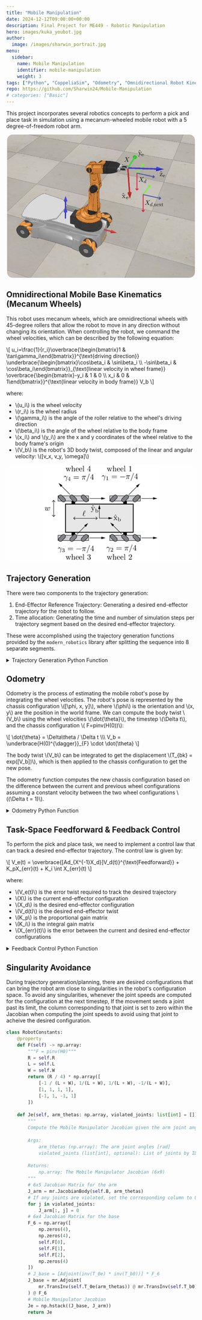 ```yaml
---
title: "Mobile Manipulation"
date: 2024-12-12T09:00:00+00:00
description: Final Project for ME449 - Robotic Manipulation
hero: images/kuka_youbot.jpg
author:
  image: /images/sharwin_portrait.jpg
menu:
  sidebar:
    name: Mobile Manipulation
    identifier: mobile-manipulation
    weight: 3
tags: ["Python", "CoppeliaSim", "Odometry", "Omnidirectional Robot Kinematics"]
repo: https://github.com/Sharwin24/Mobile-Manipulation
# categories: ["Basic"]
---
```


This project incorporates several robotics concepts to perform a pick and place task in simulation using a mecanum-wheeled mobile robot with a 5 degree-of-freedom robot arm.

<!-- ![Robot](robot.png) -->
<div align="center">
    <img src="robot.png" alt="Robot" style="border-radius: 15px;">
</div>

## Omnidirectional Mobile Base Kinematics (Mecanum Wheels)
This robot uses mecanum wheels, which are omnidirectional wheels with 45-degree rollers that allow the robot to move in any direction without changing its orientation. When controlling the robot, we command the wheel velocities, which can be described by the following equation:

<div style="overflow-x: auto; width: 100%;">
    \[
    u_i=\frac{1}{r_i}\overbrace{\begin{bmatrix}1 & \tan\gamma_i\end{bmatrix}}^{\text{driving direction}}
    \underbrace{\begin{bmatrix}\cos\beta_i & \sin\beta_i \\ -\sin\beta_i & \cos\beta_i\end{bmatrix}}_{\text{linear velocity in wheel frame}} 
    \overbrace{\begin{bmatrix}-y_i & 1 & 0 \\ x_i & 0 & 1\end{bmatrix}}^{\text{linear velocity in body frame}} V_b
    \]
</div>

where:
- \\(u_i\\) is the wheel velocity
- \\(r_i\\) is the wheel radius
- \\(\gamma_i\\) is the angle of the roller relative to the wheel's driving direction
- \\(\beta_i\\) is the angle of the wheel relative to the body frame
- \\(x_i\\) and \\(y_i\\) are the x and y coordinates of the wheel relative to the body frame's origin
- \\(V_b\\) is the robot's 3D body twist, composed of the linear and angular velocity: \\([v_x, v_y, \omega]\\)

<!-- ![Mecanum Base](mecanum_base.png) -->
<div align="center" style="background-color: rgba(255, 255, 255, 0.3); border-radius: 15px;">
    <img src="mecanum_base.png" alt="Mecanum Base">
</div>

## Trajectory Generation
There were two components to the trajectory generation:

1. End-Effector Reference Trajectory: Generating a desired end-effector trajectory for the robot to follow.
2. Time allocation: Generating the time and number of simulation steps per trajectory segment based on the desired end-effector trajectory.

These were accomplished using the trajectory generation functions provided by the `modern_robotics` library after splitting the sequence into 8 separate segments.

<div>
  <details>
    <summary>Trajectory Generation Python Function</summary>

```python
dt = 0.01  # [s]
total_time = 10  # [s]
traj_1_time = 0.21 * total_time  # Initial -> Pick_Standoff
traj_2_time = 0.01 * total_time  # Pick_Standoff -> Cube_Initial
traj_3_time = 0.07 * total_time  # Cube_Initial -> Gripper Closed
traj_4_time = 0.21 * total_time  # Gripper Closed -> Pick_Standoff
traj_5_time = 0.21 * total_time  # Pick_Standoff -> Place_Standoff
traj_6_time = 0.01 * total_time  # Place_Standoff -> Cube_Final
traj_7_time = 0.07 * total_time  # Cube_Final -> Gripper Open
traj_8_time = 0.21 * total_time  # Gripper Open -> Place_Standoff
trajectory_time = np.array([
    traj_1_time, traj_2_time, traj_3_time, traj_4_time,
    traj_5_time, traj_6_time, traj_7_time, traj_8_time
])
# steps per trajectory segment
# traj_steps = int(total_time * num_reference_configs / dt)
traj_steps = [
    int(t * num_reference_configs / dt) for t in trajectory_time
]
# Apply transformations for the waypoints we'll need
pick_standoff_config = cube_initial_config @ standoff_config
place_standoff_config = cube_final_config @ standoff_config
pick_grasp_config = cube_initial_config @ ee_grasping_config
place_grasp_config = cube_final_config @ ee_grasping_config
# Gripper states for the trajectory
gripper_states = []
# Trajectory 1: Initial -> Pick_Standoff (Screw Trajectory)
gripper_states.extend([0] * traj_steps[0])
traj_1 = mr.ScrewTrajectory(
    ee_initial_config, pick_standoff_config, trajectory_time[0], traj_steps[0], method=3
)
# Trajectory 2: Pick_Standoff -> Cube_Initial (Cartesian Trajectory)
gripper_states.extend([0] * traj_steps[1])
traj_2 = mr.CartesianTrajectory(
    pick_standoff_config, pick_grasp_config, trajectory_time[1], traj_steps[1], method=3
)
# Trajectory 3: Cube_Initial -> Gripper Closed
gripper_states.extend([1] * traj_steps[2])
traj_3 = mr.ScrewTrajectory(
    pick_grasp_config, pick_grasp_config, trajectory_time[2], traj_steps[2], method=3
)
# Trajectory 4: Gripper Closed -> Pick_Standoff (Cartesian Trajectory)
gripper_states.extend([1] * traj_steps[3])
traj_4 = mr.CartesianTrajectory(
    pick_grasp_config, pick_standoff_config, trajectory_time[3], traj_steps[3], method=3
)
# Trajectory 5: Pick_Standoff -> Place_Standoff (Screw Trajectory)
gripper_states.extend([1] * traj_steps[4])
traj_5 = mr.ScrewTrajectory(
    pick_standoff_config, place_standoff_config, trajectory_time[4], traj_steps[4], method=3
)
# Trajectory 6: Place_Standoff -> Cube_Final (Cartesian Trajectory)
gripper_states.extend([1] * traj_steps[5])
traj_6 = mr.CartesianTrajectory(
    place_standoff_config, place_grasp_config, trajectory_time[5], traj_steps[5], method=3
)
# Trajectory 7: Cube_Final -> Gripper Open
gripper_states.extend([0] * traj_steps[6])
traj_7 = mr.ScrewTrajectory(
    place_grasp_config, place_grasp_config, trajectory_time[6], traj_steps[6], method=3
)
# Trajectory 8: Gripper Open -> Place_Standoff
gripper_states.extend([0] * traj_steps[7])
traj_8 = mr.CartesianTrajectory(
    place_grasp_config, place_standoff_config, trajectory_time[7], traj_steps[7], method=3
)
trajectory = np.concatenate(
    (traj_1, traj_2, traj_3, traj_4, traj_5, traj_6, traj_7, traj_8), axis=0
)
```
</details>
</div>

## Odometry
Odometry is the process of estimating the mobile robot's pose by integrating the wheel velocities. The robot's pose is represented by the chassis configuration \\([\phi, x, y]\\), where \\(\phi\\) is the orientation and \\(x, y\\) are the position in the world frame. We can compute the body twist \\(V_b\\) using the wheel velocities \\(\dot{\theta}\\), the timestep \\(\Delta t\\), and the chassis configuration \\( F=pinv(H(0))\\):

<div style="overflow-x: auto; width: 100%;">
\[
\dot{\theta} = \Delta\theta / \Delta t \\\
V_b = \underbrace{H(0)^{\dagger}}_{F} \cdot \dot{\theta}
\]
</div>

The body twist \\(V_b\\) can be integrated to get the displacement \\(T_{bk} = exp([V_b])\\), which is then applied to the chassis configuration to get the new pose.

The odometry function computes the new chassis configuration based on the difference between the current and previous wheel configurations assuming a constant velocity between the two wheel configurations \\((\Delta t = 1)\\).

<div>
  <details>
    <summary>Odometry Python Function</summary>

```python
def odometry(chassis_config: np.array, delta_wheel_config: np.array) -> np.array:
    """
    Using Odometry, a new chassis configuration is computed based on the
    difference between the current and the previous wheel configuration.

    Args:
        chassis_config (np.array): The current chassis configuration [phi, x, y]
        delta_wheel_config (np.array): The difference in wheel configuration

    Returns:
        np.array: The new chassis configuration [phi, x, y]
    """
    phi, x, y = chassis_config
    # delta_theta is the difference in wheel angles
    # Since we are assuming constant wheel speeds, dt = 1
    dt = 1  # Use actual timestep between wheel displacements for non-constant speeds
    theta_dot = delta_wheel_config / dt
    # Calculate the Body twist using the pinv(H0) and theta_dot
    V_b = RC.F @ theta_dot
    # Integrate to get the displacement: T_bk = exp([V_b6])
    V_b6 = np.array([0, 0, *V_b, 0])
    T_bk = mr.MatrixExp6(mr.VecTose3(V_b6))
    T_sk = RC.T_sb(phi, x, y) @ T_bk
    new_phi = np.arctan2(T_sk[1, 0], T_sk[0, 0])
    new_chassis_config = np.array([
        new_phi,
        T_sk[0, 3],
        T_sk[1, 3]
    ])
    return new_chassis_config
```
</details>
</div>

## Task-Space Feedforward & Feedback Control
To perform the pick and place task, we need to implement a control law that can track a desired end-effector trajectory. The control law is given by:

<div style="overflow-x: auto; width: 100%;">
\[
V_e(t) = \overbrace{[Ad_{X^{-1}X_d}]V_d(t)}^{\text{Feedforward}} + K_pX_{err}(t) + K_i \int X_{err}(t)
\]
</div>

where:
- \\(V_e(t)\\) is the error twist required to track the desired trajectory
- \\(X\\) is the current end-effector configuration
- \\(X_d\\) is the desired end-effector configuration
- \\(V_d(t)\\) is the desired end-effector twist
- \\(K_p\\) is the proportional gain matrix
- \\(K_i\\) is the integral gain matrix
- \\(X_{err}(t)\\) is the error between the current and desired end-effector configurations

<div>
  <details>
    <summary>Feedback Control Python Function</summary>

```python
def feedback_control(X, Xd, Xd_next, Kp, Ki, control_type: str = 'FF+PI', dt: float = 0.01) -> tuple:
    """
    Calculate the kinematic task-space feedforward plus feedback control law.
    V(t) = [Adjoint(inv(X)*Xd)]V_d(t) + Kp*X_err(t) + Ki*integral(X_err(t))
    Args:
        X (np.array): The current actual end-effector configuration (T_se)
        Xd (np.array): The current end-effector reference configuration (T_se,d)
        Xd_next (np.array): The end-effector reference configuration at the next timestep in the reference trajectory
        Kp (np.array): The Proportional gain matrix
        Ki (np.array): The Integral gain matrix
        control_type (str, optional): The type of simulation. Defaults to 'FF+PI'. ['FF+PI', 'P', 'PI']
        dt (float, optional): The timestep between reference trajectory configs. Defaults to 0.01.
    Returns:
        tuple: A tuple containing the twist V and the error X_err
    """
    X_err = mr.se3ToVec(mr.MatrixLog6(mr.TransInv(X) @ Xd))
    Vd = mr.se3ToVec((1/dt) * mr.MatrixLog6(mr.TransInv(Xd) @ Xd_next))
    if control_type == 'FF+PI':
        V = mr.Adjoint(mr.TransInv(X) @ Xd) @ Vd + (Kp @ X_err) + (Ki @ (X_err * dt))
    elif control_type == 'P':
        V = (Kp @ X_err)
    elif control_type == 'PI':
        V = (Kp @ X_err) + (Ki @ (X_err * dt))
    else:
        print(f'Invalid sim_type: {control_type}, using FF+PI')
        V = mr.Adjoint(mr.TransInv(X) @ Xd) @ Vd + (Kp @ X_err) + (Ki @ (X_err * dt))
    return V, X_err
```
</details>
</div>

## Singularity Avoidance
During trajectory generation/planning, there are desired configurations that can bring the robot arm close to singularities in the robot's configuration space. To avoid any singularities, whenever the joint speeds are computed for the configuration at the next timestep, If the movement sends a joint past its limit, the column corresponding to that joint is set to zero within the Jacobian when computing the joint speeds to avoid using that joint to acheive the desired configuration.

```python
class RobotConstants:
    @property
    def F(self) -> np.array:
        """F = pinv(H0)"""
        R = self.R
        L = self.L
        W = self.W
        return (R / 4) * np.array([
            [-1 / (L + W), 1/(L + W), 1/(L + W), -1/(L + W)],
            [1, 1, 1, 1],
            [-1, 1, -1, 1]
        ])
    
    def Je(self, arm_thetas: np.array, violated_joints: list[int] = []) -> np.array:
        """
        Compute the Mobile Manipulator Jacobian given the arm joint angles and the list of joints that break joint limits.

        Args:
            arm_thetas (np.array): The arm joint angles [rad]
            violated_joints (list[int], optional): List of joints by ID that are out of joint limits. Defaults to [].

        Returns:
            np.array: The Mobile Manipulator Jacobian (6x9)
        """
        # 6x5 Jacobian Matrix for the arm
        J_arm = mr.JacobianBody(self.B, arm_thetas)
        # If any joints are violated, set the corresponding column to 0
        for j in violated_joints:
            J_arm[:, j] = 0
        # 6x4 Jacobian Matrix for the base
        F_6 = np.array([
            np.zeros(4),
            np.zeros(4),
            self.F[0],
            self.F[1],
            self.F[2],
            np.zeros(4)
        ])
        # J_base = [Adjoint(inv(T_0e) * inv(T_b0))] * F_6
        J_base = mr.Adjoint(
            mr.TransInv(self.T_0e(arm_thetas)) @ mr.TransInv(self.T_b0)
        ) @ F_6
        # Mobile Manipulator Jacobian
        Je = np.hstack((J_base, J_arm))
        return Je
```